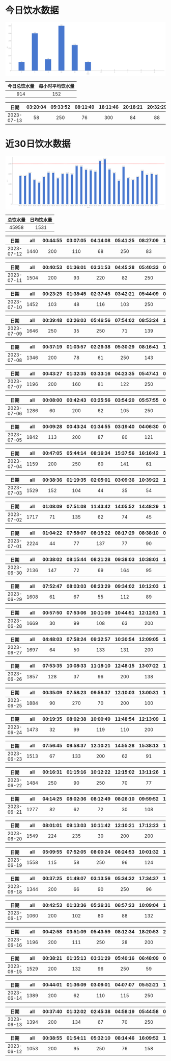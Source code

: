 # 今日饮水数据

<div align=center>
<img src="today.png" style="zoom: 100%;" />

| 今日总饮水量 | 每小时平均饮水量 |
| :----: | :----: |
| 914 | 152 |
</div>

| 日期 | 03:20:04 | 05:33:52 | 08:11:49 | 18:11:46 | 20:18:21 | 20:32:29 | 22:29:04 |
| :----: | :----: | :----: | :----: | :----: | :----: | :----: | :----: |
| 2023-07-13 | 58 | 250 | 76 | 300 | 84 | 88 | 58 |

# 近30日饮水数据

<div align=center>
<img src="30.png"style="zoom: 100%;" />

| 总饮水量 | 日均饮水量 |
| :----: | :----: |
| 45958 | 1531 |
</div>

| 日期 | all | 00:44:55 | 03:07:05 | 04:14:08 | 05:41:25 | 08:27:09 | 17:58:56 | 18:04:05 | 18:33:18 | 19:02:59 | 21:52:23 | 22:33:37 | 23:43:24 |
| :----: | :----: | :----: | :----: | :----: | :----: | :----: | :----: | :----: | :----: | :----: | :----: | :----: | :----: |
| 2023-07-12 | 1440 | 200 | 110 | 68 | 250 | 83 | 200 | 122 | 86 | 91 | 82 | 88 | 60 |

| 日期 | all | 00:40:53 | 01:36:01 | 03:31:53 | 04:45:28 | 05:40:33 | 08:16:26 | 19:33:21 | 20:26:37 | 20:34:02 | 22:13:36 | 23:56:50 |
| :----: | :----: | :----: | :----: | :----: | :----: | :----: | :----: | :----: | :----: | :----: | :----: | :----: |
| 2023-07-11 | 1504 | 200 | 93 | 220 | 82 | 250 | 130 | 83 | 114 | 62 | 112 | 158 |

| 日期 | all | 00:23:25 | 01:38:45 | 02:37:45 | 03:42:21 | 05:44:09 | 07:23:55 | 17:52:21 | 18:29:02 | 19:17:39 | 20:20:14 | 20:33:44 | 21:05:17 | 22:55:46 |
| :----: | :----: | :----: | :----: | :----: | :----: | :----: | :----: | :----: | :----: | :----: | :----: | :----: | :----: | :----: |
| 2023-07-10 | 1452 | 103 | 48 | 116 | 103 | 250 | 124 | 129 | 103 | 124 | 99 | 120 | 98 | 35 |

| 日期 | all | 00:39:48 | 03:26:03 | 05:46:56 | 07:54:02 | 08:53:24 | 16:03:34 | 18:18:22 | 20:18:59 | 20:36:30 | 22:40:55 | 23:43:01 |
| :----: | :----: | :----: | :----: | :----: | :----: | :----: | :----: | :----: | :----: | :----: | :----: | :----: |
| 2023-07-09 | 1646 | 250 | 35 | 250 | 71 | 139 | 86 | 300 | 115 | 120 | 130 | 150 |

| 日期 | all | 00:37:19 | 01:03:57 | 02:26:38 | 05:30:29 | 08:16:41 | 17:33:54 | 18:50:44 | 20:28:32 | 20:57:01 | 22:29:37 |
| :----: | :----: | :----: | :----: | :----: | :----: | :----: | :----: | :----: | :----: | :----: | :----: |
| 2023-07-08 | 1346 | 200 | 78 | 61 | 250 | 143 | 74 | 300 | 78 | 68 | 94 |

| 日期 | all | 00:43:27 | 01:32:35 | 03:33:16 | 04:23:35 | 05:47:41 | 08:31:25 | 18:27:03 | 19:47:25 | 20:29:56 | 22:44:13 |
| :----: | :----: | :----: | :----: | :----: | :----: | :----: | :----: | :----: | :----: | :----: | :----: |
| 2023-07-07 | 1196 | 200 | 160 | 81 | 122 | 250 | 35 | 88 | 62 | 72 | 126 |

| 日期 | all | 00:08:00 | 00:42:43 | 03:25:56 | 03:54:20 | 05:57:55 | 08:12:49 | 15:04:14 | 17:28:10 | 19:30:45 | 20:43:17 | 22:43:03 |
| :----: | :----: | :----: | :----: | :----: | :----: | :----: | :----: | :----: | :----: | :----: | :----: | :----: |
| 2023-07-06 | 1286 | 60 | 200 | 62 | 105 | 250 | 43 | 67 | 200 | 53 | 131 | 115 |

| 日期 | all | 00:09:28 | 00:43:24 | 01:34:55 | 03:19:40 | 04:06:30 | 05:46:15 | 08:29:25 | 16:48:40 | 17:03:42 | 17:37:54 | 18:23:55 | 19:10:43 | 19:38:07 | 20:27:41 | 22:29:13 |
| :----: | :----: | :----: | :----: | :----: | :----: | :----: | :----: | :----: | :----: | :----: | :----: | :----: | :----: | :----: | :----: | :----: |
| 2023-07-05 | 1842 | 113 | 200 | 87 | 80 | 121 | 250 | 89 | 128 | 71 | 200 | 93 | 85 | 75 | 155 | 95 |

| 日期 | all | 00:47:05 | 05:44:14 | 08:16:34 | 15:37:56 | 16:16:42 | 17:52:15 | 18:16:09 | 19:02:44 | 20:24:45 | 22:41:16 |
| :----: | :----: | :----: | :----: | :----: | :----: | :----: | :----: | :----: | :----: | :----: | :----: |
| 2023-07-04 | 1159 | 200 | 250 | 60 | 141 | 61 | 200 | 54 | 60 | 64 | 69 |

| 日期 | all | 00:38:36 | 01:19:35 | 02:05:01 | 03:09:36 | 10:39:22 | 13:30:13 | 13:58:52 | 14:53:32 | 15:55:04 | 20:11:21 | 20:23:58 | 20:28:44 | 22:30:43 |
| :----: | :----: | :----: | :----: | :----: | :----: | :----: | :----: | :----: | :----: | :----: | :----: | :----: | :----: | :----: |
| 2023-07-03 | 1529 | 152 | 104 | 44 | 35 | 54 | 250 | 156 | 143 | 111 | 98 | 52 | 154 | 176 |

| 日期 | all | 01:08:09 | 07:51:08 | 11:43:42 | 14:05:52 | 14:48:29 | 15:00:58 | 16:01:08 | 19:05:59 | 19:36:36 | 20:38:15 | 21:44:53 | 22:27:27 | 22:39:03 | 23:17:43 |
| :----: | :----: | :----: | :----: | :----: | :----: | :----: | :----: | :----: | :----: | :----: | :----: | :----: | :----: | :----: | :----: |
| 2023-07-02 | 1717 | 71 | 135 | 62 | 74 | 45 | 167 | 96 | 160 | 30 | 200 | 203 | 153 | 158 | 163 |

| 日期 | all | 01:04:22 | 07:58:07 | 08:15:22 | 08:17:29 | 08:38:10 | 09:03:55 | 10:00:09 | 10:15:34 | 12:14:05 | 15:11:39 | 16:45:59 | 17:14:27 | 18:15:49 | 20:08:35 | 23:57:28 |
| :----: | :----: | :----: | :----: | :----: | :----: | :----: | :----: | :----: | :----: | :----: | :----: | :----: | :----: | :----: | :----: | :----: |
| 2023-07-01 | 2224 | 44 | 77 | 137 | 77 | 90 | 81 | 62 | 112 | 200 | 400 | 66 | 200 | 77 | 201 | 400 |

| 日期 | all | 00:38:02 | 08:15:44 | 08:21:28 | 09:38:03 | 10:38:01 | 11:05:44 | 11:48:19 | 12:11:19 | 13:02:32 | 13:54:06 | 14:13:43 | 14:30:07 | 16:30:14 | 17:09:37 | 17:56:18 | 18:05:46 | 19:49:51 | 22:08:24 | 23:09:46 | 23:50:41 |
| :----: | :----: | :----: | :----: | :----: | :----: | :----: | :----: | :----: | :----: | :----: | :----: | :----: | :----: | :----: | :----: | :----: | :----: | :----: | :----: | :----: | :----: |
| 2023-06-30 | 2136 | 147 | 72 | 69 | 164 | 95 | 75 | 98 | 200 | 72 | 93 | 29 | 82 | 26 | 200 | 116 | 140 | 71 | 94 | 250 | 43 |

| 日期 | all | 07:52:47 | 08:03:03 | 08:23:29 | 09:34:02 | 10:12:03 | 12:15:12 | 13:05:56 | 14:09:23 | 15:01:36 | 17:14:06 | 19:36:35 | 20:01:35 | 21:30:55 | 23:04:11 |
| :----: | :----: | :----: | :----: | :----: | :----: | :----: | :----: | :----: | :----: | :----: | :----: | :----: | :----: | :----: | :----: |
| 2023-06-29 | 1608 | 61 | 67 | 55 | 112 | 89 | 200 | 114 | 74 | 87 | 200 | 99 | 146 | 250 | 54 |

| 日期 | all | 00:57:50 | 07:53:06 | 10:11:09 | 10:44:51 | 12:12:51 | 13:05:03 | 14:06:00 | 14:37:23 | 15:50:45 | 16:05:32 | 20:00:12 | 20:52:24 | 20:54:25 | 22:48:11 | 23:09:18 | 23:30:41 |
| :----: | :----: | :----: | :----: | :----: | :----: | :----: | :----: | :----: | :----: | :----: | :----: | :----: | :----: | :----: | :----: | :----: | :----: |
| 2023-06-28 | 1669 | 30 | 99 | 108 | 63 | 200 | 116 | 102 | 158 | 68 | 96 | 97 | 200 | 100 | 132 | 49 | 51 |

| 日期 | all | 04:48:03 | 07:58:24 | 09:32:57 | 10:30:54 | 12:09:05 | 13:06:37 | 15:53:08 | 17:12:34 | 18:26:08 | 19:12:23 | 20:54:23 | 21:23:08 | 22:39:43 | 23:26:45 |
| :----: | :----: | :----: | :----: | :----: | :----: | :----: | :----: | :----: | :----: | :----: | :----: | :----: | :----: | :----: | :----: |
| 2023-06-27 | 1697 | 64 | 50 | 133 | 131 | 200 | 42 | 115 | 200 | 119 | 123 | 148 | 250 | 60 | 62 |

| 日期 | all | 07:53:35 | 10:08:33 | 11:18:10 | 12:48:15 | 13:07:22 | 14:28:27 | 14:38:23 | 15:27:01 | 16:11:49 | 16:45:53 | 17:10:07 | 18:23:14 | 19:35:47 | 21:42:28 | 22:12:22 | 23:38:40 |
| :----: | :----: | :----: | :----: | :----: | :----: | :----: | :----: | :----: | :----: | :----: | :----: | :----: | :----: | :----: | :----: | :----: | :----: |
| 2023-06-26 | 1857 | 128 | 37 | 96 | 200 | 138 | 60 | 53 | 119 | 124 | 73 | 200 | 101 | 56 | 250 | 111 | 111 |

| 日期 | all | 00:35:09 | 07:58:23 | 09:58:37 | 12:10:03 | 13:00:31 | 15:01:03 | 15:30:55 | 17:10:25 | 17:33:08 | 19:23:46 | 20:05:13 | 21:40:55 | 22:39:10 | 23:41:27 |
| :----: | :----: | :----: | :----: | :----: | :----: | :----: | :----: | :----: | :----: | :----: | :----: | :----: | :----: | :----: | :----: |
| 2023-06-25 | 1884 | 90 | 270 | 70 | 200 | 100 | 60 | 108 | 200 | 113 | 50 | 85 | 250 | 265 | 23 |

| 日期 | all | 00:19:35 | 08:02:38 | 10:00:49 | 11:48:54 | 12:13:09 | 13:03:40 | 15:00:55 | 15:14:26 | 17:09:24 | 18:38:01 | 20:47:13 | 21:55:03 | 23:12:29 | 23:54:49 |
| :----: | :----: | :----: | :----: | :----: | :----: | :----: | :----: | :----: | :----: | :----: | :----: | :----: | :----: | :----: | :----: |
| 2023-06-24 | 1473 | 32 | 99 | 119 | 110 | 200 | 74 | 53 | 76 | 200 | 156 | 61 | 200 | 66 | 27 |

| 日期 | all | 07:56:45 | 09:58:37 | 12:10:21 | 14:55:28 | 15:38:13 | 16:18:02 | 17:10:36 | 19:13:56 | 19:54:02 | 21:45:51 | 22:23:05 | 23:40:42 |
| :----: | :----: | :----: | :----: | :----: | :----: | :----: | :----: | :----: | :----: | :----: | :----: | :----: | :----: |
| 2023-06-23 | 1513 | 67 | 133 | 200 | 62 | 91 | 87 | 200 | 144 | 115 | 250 | 92 | 72 |

| 日期 | all | 00:16:31 | 01:15:16 | 10:12:22 | 12:15:02 | 13:11:26 | 14:01:47 | 15:32:08 | 16:02:27 | 18:32:24 | 19:46:38 | 20:05:21 | 20:27:40 | 22:33:50 | 22:55:09 |
| :----: | :----: | :----: | :----: | :----: | :----: | :----: | :----: | :----: | :----: | :----: | :----: | :----: | :----: | :----: | :----: |
| 2023-06-22 | 1484 | 250 | 90 | 250 | 70 | 77 | 96 | 77 | 62 | 56 | 200 | 78 | 60 | 61 | 57 |

| 日期 | all | 04:14:25 | 08:02:36 | 08:12:49 | 08:26:10 | 09:59:52 | 10:12:56 | 12:15:13 | 14:53:31 | 15:31:33 | 17:07:57 | 18:54:45 | 19:54:37 | 21:46:19 |
| :----: | :----: | :----: | :----: | :----: | :----: | :----: | :----: | :----: | :----: | :----: | :----: | :----: | :----: | :----: |
| 2023-06-21 | 1277 | 82 | 62 | 72 | 30 | 108 | 114 | 200 | 106 | 60 | 200 | 76 | 81 | 86 |

| 日期 | all | 08:01:01 | 09:13:03 | 10:11:42 | 12:10:21 | 17:12:23 | 17:30:48 | 20:04:13 | 20:23:28 | 20:41:08 | 21:20:21 | 23:35:19 |
| :----: | :----: | :----: | :----: | :----: | :----: | :----: | :----: | :----: | :----: | :----: | :----: | :----: |
| 2023-06-20 | 1549 | 224 | 235 | 30 | 200 | 200 | 64 | 105 | 68 | 43 | 300 | 80 |

| 日期 | all | 05:09:55 | 07:52:05 | 08:00:24 | 08:24:53 | 10:01:32 | 12:08:27 | 13:05:01 | 15:00:00 | 19:09:15 | 20:34:33 | 22:09:47 | 22:44:31 |
| :----: | :----: | :----: | :----: | :----: | :----: | :----: | :----: | :----: | :----: | :----: | :----: | :----: | :----: |
| 2023-06-19 | 1558 | 115 | 58 | 250 | 96 | 124 | 200 | 86 | 173 | 83 | 250 | 88 | 35 |

| 日期 | all | 00:37:25 | 01:49:07 | 03:13:56 | 05:34:32 | 17:34:37 | 19:34:09 | 20:57:30 | 21:59:27 | 23:02:53 | 23:11:32 |
| :----: | :----: | :----: | :----: | :----: | :----: | :----: | :----: | :----: | :----: | :----: | :----: |
| 2023-06-18 | 1344 | 200 | 66 | 90 | 250 | 96 | 200 | 107 | 250 | 33 | 52 |

| 日期 | all | 00:42:53 | 01:33:36 | 05:26:31 | 06:57:23 | 10:09:04 | 18:37:30 | 19:04:38 | 22:32:18 | 23:38:51 |
| :----: | :----: | :----: | :----: | :----: | :----: | :----: | :----: | :----: | :----: | :----: |
| 2023-06-17 | 1060 | 200 | 102 | 80 | 88 | 132 | 87 | 142 | 113 | 116 |

| 日期 | all | 00:42:58 | 03:51:09 | 05:43:59 | 08:12:34 | 18:20:53 | 20:34:32 | 22:38:53 | 23:56:47 |
| :----: | :----: | :----: | :----: | :----: | :----: | :----: | :----: | :----: | :----: |
| 2023-06-16 | 1196 | 200 | 111 | 250 | 28 | 200 | 112 | 186 | 109 |

| 日期 | all | 00:38:21 | 01:35:13 | 03:31:29 | 05:40:16 | 06:48:09 | 08:16:53 | 15:46:18 | 17:54:22 | 18:10:30 | 19:41:03 | 20:29:03 | 20:30:19 | 22:33:03 |
| :----: | :----: | :----: | :----: | :----: | :----: | :----: | :----: | :----: | :----: | :----: | :----: | :----: | :----: | :----: |
| 2023-06-15 | 1529 | 200 | 132 | 96 | 250 | 59 | 60 | 65 | 150 | 110 | 72 | 82 | 92 | 161 |

| 日期 | all | 00:44:01 | 01:36:09 | 03:09:01 | 04:07:07 | 05:52:21 | 17:33:01 | 18:36:20 | 19:38:15 | 20:27:36 | 23:30:28 |
| :----: | :----: | :----: | :----: | :----: | :----: | :----: | :----: | :----: | :----: | :----: | :----: |
| 2023-06-14 | 1389 | 200 | 62 | 110 | 115 | 250 | 74 | 300 | 108 | 102 | 68 |

| 日期 | all | 00:37:40 | 01:32:02 | 02:45:38 | 04:58:19 | 05:44:58 | 07:47:04 | 08:11:21 | 18:50:13 | 19:10:16 | 20:25:13 | 22:29:21 | 23:48:48 |
| :----: | :----: | :----: | :----: | :----: | :----: | :----: | :----: | :----: | :----: | :----: | :----: | :----: | :----: |
| 2023-06-13 | 1394 | 200 | 134 | 67 | 70 | 250 | 61 | 79 | 200 | 72 | 72 | 77 | 112 |

| 日期 | all | 00:38:55 | 01:54:11 | 05:32:10 | 08:14:46 | 16:09:52 | 18:12:45 | 19:46:24 | 20:20:39 | 22:31:03 |
| :----: | :----: | :----: | :----: | :----: | :----: | :----: | :----: | :----: | :----: | :----: |
| 2023-06-12 | 1053 | 200 | 95 | 250 | 76 | 158 | 103 | 63 | 38 | 70 |

